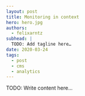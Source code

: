 ```yaml
---
layout: post
title: Monitoring in context
hero: hero.jpg
authors:
  - felixarntz
subhead: |
  TODO: Add tagline here…
date: 2020-03-24
tags:
  - post
  - cms
  - analytics
---
```


TODO: Write content here…

[collection]: /wordpress
